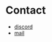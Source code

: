 # Contact

- [discord](https://discord.com/users/1250030273324646450)
- [mail](mailto:zxcsgz@icloud.com)

<!---
zxcsgz/zxcsgz is a ✨ special ✨ repository because its `README.md` (this file) appears on your GitHub profile.
You can click the Preview link to take a look at your changes.
--->
